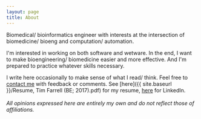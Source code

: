 ```yaml
---
layout: page
title: About
---
```

Biomedical/ bioinformatics engineer with interests at the intersection of biomedicine/ bioeng 
and computation/ automation. 


I'm interested in working on both software and wetware. In the end, I want to make bioengineering/
biomedicine easier and more effective. And I'm prepared to practice whatever skills necessary. 


I write here occasionally to make sense of what I read/ think. Feel free to [contact me](mailto:tfarrell01@gmail.com) 
with feedback or comments. See [here]({{ site.baseurl }}/Resume, Tim Farrell (BE; 2017).pdf) for my resume, 
[here](https://www.linkedin.com/in/timothy-m-farrell-8003bb42) for LinkedIn.
<br>  
*All opinions expressed here are entirely my own and do not reflect those of affiliations.* 
